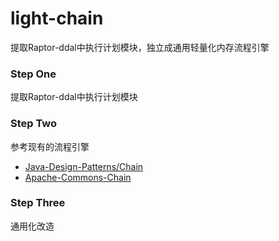 # light-chain
提取Raptor-ddal中执行计划模块，独立成通用轻量化内存流程引擎

### Step One 
提取Raptor-ddal中执行计划模块

### Step Two  
参考现有的流程引擎
- [Java-Design-Patterns/Chain](https://github.com/iluwatar/java-design-patterns/tree/master/chain)
- [Apache-Commons-Chain](https://commons.apache.org/proper/commons-chain/index.html)

### Step Three 
通用化改造

